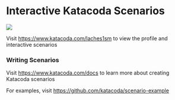 # Interactive Katacoda Scenarios

[![](http://shields.katacoda.com/katacoda/laches1sm/count.svg)](https://www.katacoda.com/laches1sm "Get your profile on Katacoda.com")

Visit https://www.katacoda.com/laches1sm to view the profile and interactive scenarios

### Writing Scenarios
Visit https://www.katacoda.com/docs to learn more about creating Katacoda scenarios

For examples, visit https://github.com/katacoda/scenario-example
